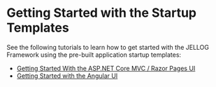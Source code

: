 # Getting Started with the Startup Templates

See the following tutorials to learn how to get started with the JELLOG Framework using the pre-built application startup templates:

* [Getting Started With the ASP.NET Core MVC / Razor Pages UI](Getting-Started?UI=MVC&DB=EF&Tiered=No)
* [Getting Started with the Angular UI](Getting-Started?UI=NG&DB=EF&Tiered=No)

<!-- TODO: this document has been moved, it should be deleted in the future. -->